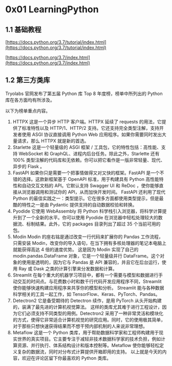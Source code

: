 # 0x01 LearningPython

## 1.1 基础教程

[https://docs.python.org/3.7/tutorial/index.html](https://docs.python.org/3.7/tutorial/index.html)

[https://docs.python.org/3.7/index.html](https://docs.python.org/3.7/index.html)

## 1.2 第三方类库

 Tryolabs 官网发布了第五届 Python 库 Top 8 年度榜，榜单中所列出的 Python 库在各方面均有所涉及。

  以下为榜单重点内容。

1.  HTTPX
    这是一个异步 HTTP 客户端。HTTPX 延续了 requests 的用法，它提供了标准特性以及 HTTP/1、HTTP/2 支持。它还支持完全类型注解，支持开发者使用 ASGI 协议直接调用 Python Web 应用程序。如果你需要同时发出大量请求，那么 HTTPX 就是新的首选。
2.  Starlette
    这是一个轻量级的 ASGI 框架 / 工具包，它的特性包括：高性能、支持 WebSocket 和 GraphQL、进程内后台任务。除此之外，Starlette 还有 100% 类型注解的代码库和无依赖。你可以把它看作是一版非常轻量、现代、异步的 Flask 。
3.  FastAPI
    如果你只是需要一个把事情做得又对又快的框架。FastAPI 是一个不错的选择。这款新框架基于 OpenAPI 标准，用于构建具有 Python 高性能特性和自动交互文档的 API。它默认支持 Swagger UI 和 ReDoc ，使你能够直接从浏览器调用和测试你的 API，从而加快开发时间。
    FastAPI 还利用了现代 Python 的最佳实践之一：类型提示。它在很多方面都使用类型提示，但是最酷的特性之一是由 Pydantic 提供支持的自动数据校验和转换。
4.  Pyodide
    它使用 WebAssembly 将 Python 科学栈引入浏览器，将科学计算提升到了一个全新的水平。你可以使用 Pyodide 在浏览器中轻松处理较大的数据流、标制结果。此外，它的 packages 目录列出了超过 35 个当前可用的包。
5.  Modin
    Modin 的座右铭是通过改变一行代码来扩展你的 Pandas 工作流程，只需安装 Modin，改变你的导入语句，在当下拥有多核处理器的笔记本电脑上就能获得高达 4 倍的速度优势。
    这是因为 Modin 实现了自己的 modin.pandas.DataFrame 对象，它是一个轻量级并行 DataFrame。这个对象的使用是透明的，因为它与 Pandas 是 API 兼容的，并且它在后台运行，使用 Ray 或 Dask 之类的计算引擎来分发数据和计算。
6.  Streamlit
    在每个重大的机器学习项目中，都有一个需要与模型和数据进行手动交互的时间点。与花费数小时和数千行代码开发应用程序不同，Streamlit 使你能够快速构建应用程序来共享你的模型和分析。
    Streamlit 能与各种数据科学相关的工具一起工作，如 TensorFlow、Keras、PyTorch、Pandas。
7.  Detectron2
    它是备受期待的 Detectron 续作，是用 PyTorch 从头开始构建的，装满了最先进的计算机视觉算法。
    这样的类库尤其难于进行工程设计，因为它们必须支持不同类型的用例。Detectron2 采用了一种非常灵活和模块化的方式，使得它非常适合计算机视觉的研究应用。同时，它的使用极其简单，对于那些只想快速获得结果而不想干预内部机制的人来说非常理想。
8.  Metaflow
    这是一个 Python 类库，用于帮助数据科学家和工程师构建用于现实世界的真实项目。它主要专注于减轻非技术数据科学家的技术负担，例如计算资源、并行执行、体系结构设计和版本控制等。Metaflow 使你能够轻松定义复杂的数据流，同时对分布式计算提供开箱即用的支持。
    以上就是今天的内容，欢迎在评论区留下你最喜欢的 Python 类库。
